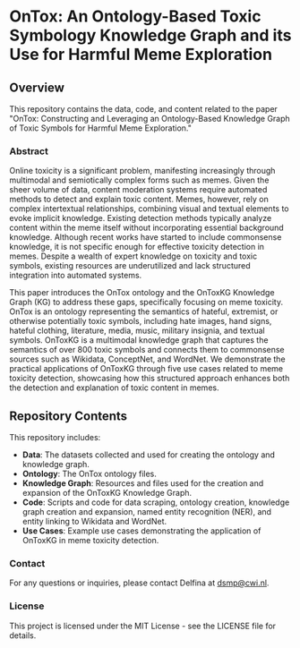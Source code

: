 # OnTox: An Ontology-Based Toxic Symbology Knowledge Graph and its Use for Harmful Meme Exploration

## Overview
This repository contains the data, code, and content related to the paper "OnTox: Constructing and Leveraging an Ontology-Based Knowledge Graph of Toxic Symbols for Harmful Meme Exploration."

### Abstract
Online toxicity is a significant problem, manifesting increasingly through multimodal and semiotically complex forms such as memes. Given the sheer volume of data, content moderation systems require automated methods to detect and explain toxic content. Memes, however, rely on complex intertextual relationships, combining visual and textual elements to evoke implicit knowledge. Existing detection methods typically analyze content within the meme itself without incorporating essential background knowledge. Although recent works have started to include commonsense knowledge, it is not specific enough for effective toxicity detection in memes. Despite a wealth of expert knowledge on toxicity and toxic symbols, existing resources are underutilized and lack structured integration into automated systems.

This paper introduces the OnTox ontology and the OnToxKG Knowledge Graph (KG) to address these gaps, specifically focusing on meme toxicity. OnTox is an ontology representing the semantics of hateful, extremist, or otherwise potentially toxic symbols, including hate images, hand signs, hateful clothing, literature, media, music, military insignia, and textual symbols. OnToxKG is a multimodal knowledge graph that captures the semantics of over 800 toxic symbols and connects them to commonsense sources such as Wikidata, ConceptNet, and WordNet. We demonstrate the practical applications of OnToxKG through five use cases related to meme toxicity detection, showcasing how this structured approach enhances both the detection and explanation of toxic content in memes.

## Repository Contents
This repository includes:

- **Data**: The datasets collected and used for creating the ontology and knowledge graph.
- **Ontology**: The OnTox ontology files.
- **Knowledge Graph**: Resources and files used for the creation and expansion of the OnToxKG Knowledge Graph.
- **Code**: Scripts and code for data scraping, ontology creation, knowledge graph creation and expansion, named entity recognition (NER), and entity linking to Wikidata and WordNet.
- **Use Cases**: Example use cases demonstrating the application of OnToxKG in meme toxicity detection.

### Contact
For any questions or inquiries, please contact Delfina at dsmp@cwi.nl.

### License
This project is licensed under the MIT License - see the LICENSE file for details.
